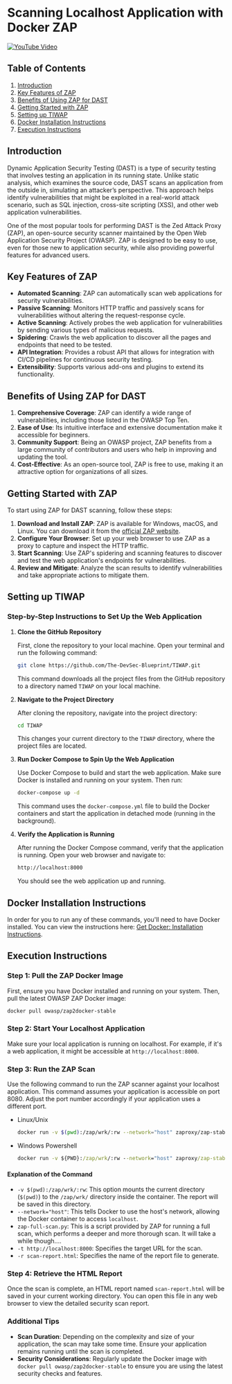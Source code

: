 # Scanning Localhost Application with Docker ZAP

[![YouTube Video](./thumbnail.svg)](https://www.youtube.com/watch?v=j9vqvzBPVMw)

## Table of Contents

1. [Introduction](#introduction)
2. [Key Features of ZAP](#key-features-of-zap)
3. [Benefits of Using ZAP for DAST](#benefits-of-using-zap-for-dast)
4. [Getting Started with ZAP](#getting-started-with-zap)
5. [Setting up TIWAP](#setting-up-tiwap)
6. [Docker Installation Instructions](#docker-installation-instructions)
7. [Execution Instructions](#execution-instructions)

## Introduction

Dynamic Application Security Testing (DAST) is a type of security testing that involves testing an application in its running state. Unlike static analysis, which examines the source code, DAST scans an application from the outside in, simulating an attacker’s perspective. This approach helps identify vulnerabilities that might be exploited in a real-world attack scenario, such as SQL injection, cross-site scripting (XSS), and other web application vulnerabilities.

One of the most popular tools for performing DAST is the Zed Attack Proxy (ZAP), an open-source security scanner maintained by the Open Web Application Security Project (OWASP). ZAP is designed to be easy to use, even for those new to application security, while also providing powerful features for advanced users.

## Key Features of ZAP

- **Automated Scanning**: ZAP can automatically scan web applications for security vulnerabilities.
- **Passive Scanning**: Monitors HTTP traffic and passively scans for vulnerabilities without altering the request-response cycle.
- **Active Scanning**: Actively probes the web application for vulnerabilities by sending various types of malicious requests.
- **Spidering**: Crawls the web application to discover all the pages and endpoints that need to be tested.
- **API Integration**: Provides a robust API that allows for integration with CI/CD pipelines for continuous security testing.
- **Extensibility**: Supports various add-ons and plugins to extend its functionality.

## Benefits of Using ZAP for DAST

1. **Comprehensive Coverage**: ZAP can identify a wide range of vulnerabilities, including those listed in the OWASP Top Ten.
1. **Ease of Use**: Its intuitive interface and extensive documentation make it accessible for beginners.
1. **Community Support**: Being an OWASP project, ZAP benefits from a large community of contributors and users who help in improving and updating the tool.
1. **Cost-Effective**: As an open-source tool, ZAP is free to use, making it an attractive option for organizations of all sizes.

## Getting Started with ZAP

To start using ZAP for DAST scanning, follow these steps:

1. **Download and Install ZAP**: ZAP is available for Windows, macOS, and Linux. You can download it from the [official ZAP website](https://www.zaproxy.org/download/).
1. **Configure Your Browser**: Set up your web browser to use ZAP as a proxy to capture and inspect the HTTP traffic.
1. **Start Scanning**: Use ZAP's spidering and scanning features to discover and test the web application's endpoints for vulnerabilities.
1. **Review and Mitigate**: Analyze the scan results to identify vulnerabilities and take appropriate actions to mitigate them.

## Setting up TIWAP

### Step-by-Step Instructions to Set Up the Web Application

1. **Clone the GitHub Repository**

   First, clone the repository to your local machine. Open your terminal and run the following command:

   ```bash
   git clone https://github.com/The-DevSec-Blueprint/TIWAP.git 
   ```

   This command downloads all the project files from the GitHub repository to a directory named `TIWAP` on your local machine.

1. **Navigate to the Project Directory**

   After cloning the repository, navigate into the project directory:

   ```bash
   cd TIWAP
   ```

   This changes your current directory to the `TIWAP` directory, where the project files are located.

1. **Run Docker Compose to Spin Up the Web Application**

   Use Docker Compose to build and start the web application. Make sure Docker is installed and running on your system. Then run:

   ```bash
   docker-compose up -d
   ```

   This command uses the `docker-compose.yml` file to build the Docker containers and start the application in detached mode (running in the background).

1. **Verify the Application is Running**

   After running the Docker Compose command, verify that the application is running. Open your web browser and navigate to:

   ```bash
   http://localhost:8000
   ```

   You should see the web application up and running.

## Docker Installation Instructions

In order for you to run any of these commands, you'll need to have Docker installed. You can view the instructions here: [Get Docker: Installation Instructions](https://docs.docker.com/get-docker/).

## Execution Instructions

### Step 1: Pull the ZAP Docker Image

First, ensure you have Docker installed and running on your system. Then, pull the latest OWASP ZAP Docker image:

```bash
docker pull owasp/zap2docker-stable
```

### Step 2: Start Your Localhost Application

Make sure your local application is running on localhost. For example, if it's a web application, it might be accessible at `http://localhost:8000`.

### Step 3: Run the ZAP Scan

Use the following command to run the ZAP scanner against your localhost application. This command assumes your application is accessible on port 8080. Adjust the port number accordingly if your application uses a different port.

- Linux/Unix

    ```bash
    docker run -v $(pwd):/zap/wrk/:rw --network="host" zaproxy/zap-stable zap-baseline.py -t https://localhost:8000 -r scan-report.html
    ```

- Windows Powershell

    ```cmd
    docker run -v ${PWD}:/zap/wrk/:rw --network="host" zaproxy/zap-stable zap-baseline.py -t https://localhost:8000 -r scan-report.html
    ```

#### Explanation of the Command

- `-v $(pwd):/zap/wrk/:rw`: This option mounts the current directory (`$(pwd)`) to the `/zap/wrk/` directory inside the container. The report will be saved in this directory.
- `--network="host"`: This tells Docker to use the host's network, allowing the Docker container to access `localhost`.
- `zap-full-scan.py`: This is a script provided by ZAP for running a full scan, which performs a deeper and more thorough scan. It will take a while though....
- `-t http://localhost:8000`: Specifies the target URL for the scan.
- `-r scan-report.html`: Specifies the name of the report file to generate.

### Step 4: Retrieve the HTML Report

Once the scan is complete, an HTML report named `scan-report.html` will be saved in your current working directory. You can open this file in any web browser to view the detailed security scan report.

### Additional Tips

- **Scan Duration**: Depending on the complexity and size of your application, the scan may take some time. Ensure your application remains running until the scan is completed.
- **Security Considerations**: Regularly update the Docker image with `docker pull owasp/zap2docker-stable` to ensure you are using the latest security checks and features.
